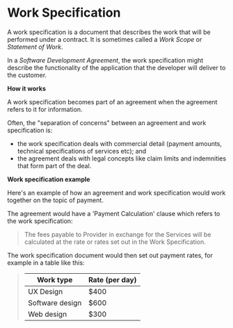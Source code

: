 # Work Specification

A work specification is a document that describes the work that will be performed under a contract. It is sometimes called a _Work Scope_ or _Statement of Work_.  

In a _Software Development Agreement_, the work specification might describe the functionality of the application that the developer will deliver to the customer.

**How it works**

A work specification becomes part of an agreement when the agreement refers to it for information.

Often, the "separation of concerns" between an agreement and work specification is:

- the work specification deals with commercial detail (payment amounts, technical specifications of services etc); and
- the agreement deals with legal concepts like claim limits and indemnities that form part of the deal.

**Work specification example**

Here's an example of how an agreement and work specification would work together on the topic of payment. 

The agreement would have a 'Payment Calculation' clause which refers to the work specification:

> The fees payable to Provider in exchange for the Services will be calculated at the rate or rates set out in the Work Specification.

The work specification document would then set out payment rates, for example in a table like this:

>|  Work type      |  Rate (per day) |
>|-----------------|-----------------|
>| UX Design       | $400            |
>| Software design | $600            |
>| Web design      | $300            |

